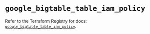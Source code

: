 # `google_bigtable_table_iam_policy`

Refer to the Terraform Registry for docs: [`google_bigtable_table_iam_policy`](https://registry.terraform.io/providers/hashicorp/google-beta/5.39.1/docs/resources/google_bigtable_table_iam_policy).
